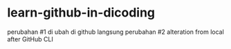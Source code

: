 # learn-github-in-dicoding

perubahan #1
di ubah di github langsung
perubahan #2 alteration from local after GitHub CLI
